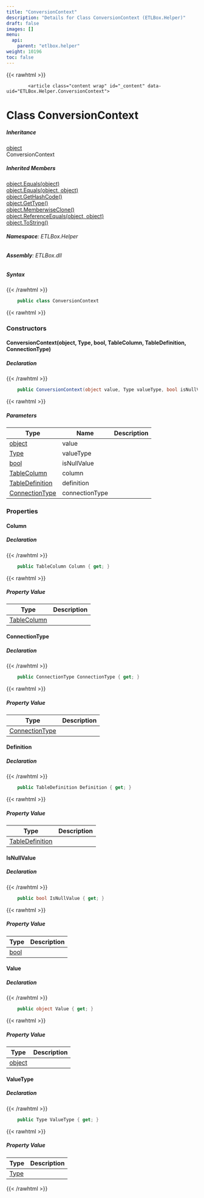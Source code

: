 ```yaml
---
title: "ConversionContext"
description: "Details for Class ConversionContext (ETLBox.Helper)"
draft: false
images: []
menu:
  api:
    parent: "etlbox.helper"
weight: 10196
toc: false
---
```


{{< rawhtml >}}

            <article class="content wrap" id="_content" data-uid="ETLBox.Helper.ConversionContext">
  <h1 id="ETLBox_Helper_ConversionContext" data-uid="ETLBox.Helper.ConversionContext" class="text-break">Class ConversionContext
</h1>
  <div class="markdown level0 summary"></div>
  <div class="markdown level0 conceptual"></div>
  <div class="inheritance">
    <h5>Inheritance</h5>
    <div class="level0"><a class="xref" href="https://learn.microsoft.com/dotnet/api/system.object">object</a></div>
    <div class="level1"><span class="xref">ConversionContext</span></div>
  </div>
  <div class="inheritedMembers">
    <h5>Inherited Members</h5>
    <div>
      <a class="xref" href="https://learn.microsoft.com/dotnet/api/system.object.equals#system-object-equals(system-object)">object.Equals(object)</a>
    </div>
    <div>
      <a class="xref" href="https://learn.microsoft.com/dotnet/api/system.object.equals#system-object-equals(system-object-system-object)">object.Equals(object, object)</a>
    </div>
    <div>
      <a class="xref" href="https://learn.microsoft.com/dotnet/api/system.object.gethashcode">object.GetHashCode()</a>
    </div>
    <div>
      <a class="xref" href="https://learn.microsoft.com/dotnet/api/system.object.gettype">object.GetType()</a>
    </div>
    <div>
      <a class="xref" href="https://learn.microsoft.com/dotnet/api/system.object.memberwiseclone">object.MemberwiseClone()</a>
    </div>
    <div>
      <a class="xref" href="https://learn.microsoft.com/dotnet/api/system.object.referenceequals">object.ReferenceEquals(object, object)</a>
    </div>
    <div>
      <a class="xref" href="https://learn.microsoft.com/dotnet/api/system.object.tostring">object.ToString()</a>
    </div>
  </div>
<h6><strong>Namespace</strong>: ETLBox.Helper</h6>
  <h6><strong>Assembly</strong>: ETLBox.dll</h6>
  <h5 id="ETLBox_Helper_ConversionContext_syntax">Syntax</h5>
{{< /rawhtml >}}

```C#
    public class ConversionContext
```

{{< rawhtml >}}
  <h3 id="constructors">Constructors
</h3>
  <a id="ETLBox_Helper_ConversionContext__ctor_" data-uid="ETLBox.Helper.ConversionContext.#ctor*"></a>
  <h4 id="ETLBox_Helper_ConversionContext__ctor_System_Object_System_Type_System_Boolean_ETLBox_ControlFlow_TableColumn_ETLBox_ControlFlow_TableDefinition_ETLBox_ConnectionType_" data-uid="ETLBox.Helper.ConversionContext.#ctor(System.Object,System.Type,System.Boolean,ETLBox.ControlFlow.TableColumn,ETLBox.ControlFlow.TableDefinition,ETLBox.ConnectionType)">ConversionContext(object, Type, bool, TableColumn, TableDefinition, ConnectionType)</h4>
  <div class="markdown level1 summary"></div>
  <div class="markdown level1 conceptual"></div>
  <h5 class="declaration">Declaration</h5>
{{< /rawhtml >}}

```C#
    public ConversionContext(object value, Type valueType, bool isNullValue, TableColumn column, TableDefinition definition, ConnectionType connectionType)
```

{{< rawhtml >}}
  <h5 class="parameters">Parameters</h5>
  <table class="table table-bordered table-condensed">
    <thead>
      <tr>
        <th>Type</th>
        <th>Name</th>
        <th>Description</th>
      </tr>
    </thead>
    <tbody>
      <tr>
        <td><a class="xref" href="https://learn.microsoft.com/dotnet/api/system.object">object</a></td>
        <td><span class="parametername">value</span></td>
        <td></td>
      </tr>
      <tr>
        <td><a class="xref" href="https://learn.microsoft.com/dotnet/api/system.type">Type</a></td>
        <td><span class="parametername">valueType</span></td>
        <td></td>
      </tr>
      <tr>
        <td><a class="xref" href="https://learn.microsoft.com/dotnet/api/system.boolean">bool</a></td>
        <td><span class="parametername">isNullValue</span></td>
        <td></td>
      </tr>
      <tr>
        <td><a class="xref" href="/api/etlbox.controlflow/tablecolumn">TableColumn</a></td>
        <td><span class="parametername">column</span></td>
        <td></td>
      </tr>
      <tr>
        <td><a class="xref" href="/api/etlbox.controlflow/tabledefinition">TableDefinition</a></td>
        <td><span class="parametername">definition</span></td>
        <td></td>
      </tr>
      <tr>
        <td><a class="xref" href="/api/etlbox/connectiontype">ConnectionType</a></td>
        <td><span class="parametername">connectionType</span></td>
        <td></td>
      </tr>
    </tbody>
  </table>
  <h3 id="properties">Properties
</h3>
  <a id="ETLBox_Helper_ConversionContext_Column_" data-uid="ETLBox.Helper.ConversionContext.Column*"></a>
  <h4 id="ETLBox_Helper_ConversionContext_Column" data-uid="ETLBox.Helper.ConversionContext.Column">Column</h4>
  <div class="markdown level1 summary"></div>
  <div class="markdown level1 conceptual"></div>
  <h5 class="declaration">Declaration</h5>
{{< /rawhtml >}}

```C#
    public TableColumn Column { get; }
```

{{< rawhtml >}}
  <h5 class="propertyValue">Property Value</h5>
  <table class="table table-bordered table-condensed">
    <thead>
      <tr>
        <th>Type</th>
        <th>Description</th>
      </tr>
    </thead>
    <tbody>
      <tr>
        <td><a class="xref" href="/api/etlbox.controlflow/tablecolumn">TableColumn</a></td>
        <td></td>
      </tr>
    </tbody>
  </table>
  <a id="ETLBox_Helper_ConversionContext_ConnectionType_" data-uid="ETLBox.Helper.ConversionContext.ConnectionType*"></a>
  <h4 id="ETLBox_Helper_ConversionContext_ConnectionType" data-uid="ETLBox.Helper.ConversionContext.ConnectionType">ConnectionType</h4>
  <div class="markdown level1 summary"></div>
  <div class="markdown level1 conceptual"></div>
  <h5 class="declaration">Declaration</h5>
{{< /rawhtml >}}

```C#
    public ConnectionType ConnectionType { get; }
```

{{< rawhtml >}}
  <h5 class="propertyValue">Property Value</h5>
  <table class="table table-bordered table-condensed">
    <thead>
      <tr>
        <th>Type</th>
        <th>Description</th>
      </tr>
    </thead>
    <tbody>
      <tr>
        <td><a class="xref" href="/api/etlbox/connectiontype">ConnectionType</a></td>
        <td></td>
      </tr>
    </tbody>
  </table>
  <a id="ETLBox_Helper_ConversionContext_Definition_" data-uid="ETLBox.Helper.ConversionContext.Definition*"></a>
  <h4 id="ETLBox_Helper_ConversionContext_Definition" data-uid="ETLBox.Helper.ConversionContext.Definition">Definition</h4>
  <div class="markdown level1 summary"></div>
  <div class="markdown level1 conceptual"></div>
  <h5 class="declaration">Declaration</h5>
{{< /rawhtml >}}

```C#
    public TableDefinition Definition { get; }
```

{{< rawhtml >}}
  <h5 class="propertyValue">Property Value</h5>
  <table class="table table-bordered table-condensed">
    <thead>
      <tr>
        <th>Type</th>
        <th>Description</th>
      </tr>
    </thead>
    <tbody>
      <tr>
        <td><a class="xref" href="/api/etlbox.controlflow/tabledefinition">TableDefinition</a></td>
        <td></td>
      </tr>
    </tbody>
  </table>
  <a id="ETLBox_Helper_ConversionContext_IsNullValue_" data-uid="ETLBox.Helper.ConversionContext.IsNullValue*"></a>
  <h4 id="ETLBox_Helper_ConversionContext_IsNullValue" data-uid="ETLBox.Helper.ConversionContext.IsNullValue">IsNullValue</h4>
  <div class="markdown level1 summary"></div>
  <div class="markdown level1 conceptual"></div>
  <h5 class="declaration">Declaration</h5>
{{< /rawhtml >}}

```C#
    public bool IsNullValue { get; }
```

{{< rawhtml >}}
  <h5 class="propertyValue">Property Value</h5>
  <table class="table table-bordered table-condensed">
    <thead>
      <tr>
        <th>Type</th>
        <th>Description</th>
      </tr>
    </thead>
    <tbody>
      <tr>
        <td><a class="xref" href="https://learn.microsoft.com/dotnet/api/system.boolean">bool</a></td>
        <td></td>
      </tr>
    </tbody>
  </table>
  <a id="ETLBox_Helper_ConversionContext_Value_" data-uid="ETLBox.Helper.ConversionContext.Value*"></a>
  <h4 id="ETLBox_Helper_ConversionContext_Value" data-uid="ETLBox.Helper.ConversionContext.Value">Value</h4>
  <div class="markdown level1 summary"></div>
  <div class="markdown level1 conceptual"></div>
  <h5 class="declaration">Declaration</h5>
{{< /rawhtml >}}

```C#
    public object Value { get; }
```

{{< rawhtml >}}
  <h5 class="propertyValue">Property Value</h5>
  <table class="table table-bordered table-condensed">
    <thead>
      <tr>
        <th>Type</th>
        <th>Description</th>
      </tr>
    </thead>
    <tbody>
      <tr>
        <td><a class="xref" href="https://learn.microsoft.com/dotnet/api/system.object">object</a></td>
        <td></td>
      </tr>
    </tbody>
  </table>
  <a id="ETLBox_Helper_ConversionContext_ValueType_" data-uid="ETLBox.Helper.ConversionContext.ValueType*"></a>
  <h4 id="ETLBox_Helper_ConversionContext_ValueType" data-uid="ETLBox.Helper.ConversionContext.ValueType">ValueType</h4>
  <div class="markdown level1 summary"></div>
  <div class="markdown level1 conceptual"></div>
  <h5 class="declaration">Declaration</h5>
{{< /rawhtml >}}

```C#
    public Type ValueType { get; }
```

{{< rawhtml >}}
  <h5 class="propertyValue">Property Value</h5>
  <table class="table table-bordered table-condensed">
    <thead>
      <tr>
        <th>Type</th>
        <th>Description</th>
      </tr>
    </thead>
    <tbody>
      <tr>
        <td><a class="xref" href="https://learn.microsoft.com/dotnet/api/system.type">Type</a></td>
        <td></td>
      </tr>
    </tbody>
  </table>

{{< /rawhtml >}}
